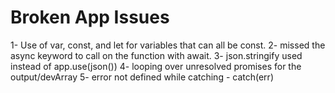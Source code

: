 # Broken App Issues

1- Use of var, const, and let for variables that can all be const.
2- missed the async keyword to call on the function with await.
3- json.stringify used instead of app.use(json())
4- looping over unresolved promises for the output/devArray
5- error not defined while catching - catch(err)
